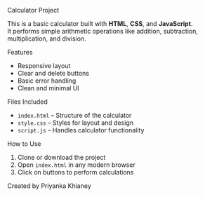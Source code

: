  Calculator Project 

This is a basic calculator built with **HTML**, **CSS**, and **JavaScript**.  
It performs simple arithmetic operations like addition, subtraction, multiplication, and division.



 Features
- Responsive layout
- Clear and delete buttons
- Basic error handling
- Clean and minimal UI


 Files Included
- `index.html` – Structure of the calculator
- `style.css` – Styles for layout and design
- `script.js` – Handles calculator functionality


 How to Use
1. Clone or download the project
2. Open `index.html` in any modern browser
3. Click on buttons to perform calculations


 
 Created by
Priyanka Khianey
